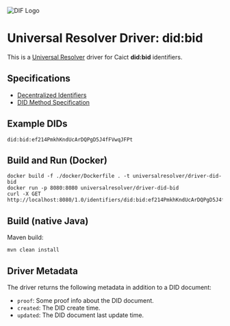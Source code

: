 ![DIF Logo](https://raw.githubusercontent.com/decentralized-identity/universal-resolver/master/docs/logo-dif.png)

# Universal Resolver Driver: did:bid

This is a [Universal Resolver](https://github.com/decentralized-identity/universal-resolver/) driver for Caict **did:bid** identifiers.

## Specifications

* [Decentralized Identifiers](https://www.w3.org/TR/did-core/)
* [DID Method Specification](https://github.com/teleinfo-bif/bid/blob/master/doc/en/BID%20Protocol%20Specification.md)

## Example DIDs

```
did:bid:ef214PmkhKndUcArDQPgD5J4fFVwqJFPt
```

## Build and Run (Docker)

```
docker build -f ./docker/Dockerfile . -t universalresolver/driver-did-bid
docker run -p 8080:8080 universalresolver/driver-did-bid
curl -X GET http://localhost:8080/1.0/identifiers/did:bid:ef214PmkhKndUcArDQPgD5J4fFVwqJFPt
```

## Build (native Java)

Maven build:

    mvn clean install

## Driver Metadata

The driver returns the following metadata in addition to a DID document:

* `proof`: Some proof info about the DID document.
* `created`: The DID create time.
* `updated`: The DID document last update time.
